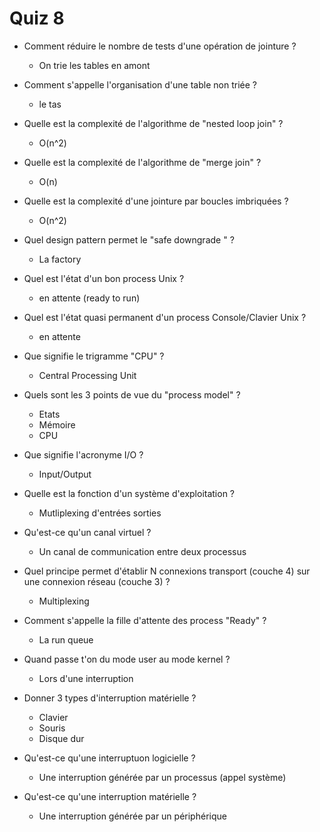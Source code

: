 # Quiz 8

- Comment réduire le nombre de tests d'une opération de jointure ?
    - On trie les tables en amont
- Comment s'appelle l'organisation d'une table non triée ?
    - le tas
- Quelle est la complexité de l'algorithme de "nested loop join" ?
    - O(n^2)
- Quelle est la complexité de l'algorithme de "merge join" ?
    - O(n)

- Quelle est la complexité d'une jointure par boucles imbriquées ?
    - O(n^2)
- Quel design pattern permet le "safe downgrade " ?
    - La factory

- Quel est l'état d'un bon process Unix ?
    - en attente (ready to run)
- Quel est l'état quasi permanent d'un process Console/Clavier Unix ?
    - en attente

- Que signifie le trigramme "CPU" ?
    - Central Processing Unit
- Quels sont les 3 points de vue du "process model" ?
    - Etats
    - Mémoire
    - CPU
- Que signifie l'acronyme I/O ?
    - Input/Output
- Quelle est la fonction d'un système d'exploitation ?
    - Mutliplexing d'entrées sorties
- Qu'est-ce qu'un canal virtuel ?
    - Un canal de communication entre deux processus
- Quel principe permet d'établir N connexions transport (couche 4) sur une connexion réseau (couche 3) ?
    - Multiplexing

- Comment s'appelle la fille d'attente des process "Ready" ?
    - La run queue
- Quand passe t'on du mode user au mode kernel ?
    - Lors d'une interruption
- Donner 3 types d'interruption matérielle ?
    - Clavier
    - Souris
    - Disque dur

- Qu'est-ce qu'une interruptuon logicielle ?
    - Une interruption générée par un processus (appel système)
- Qu'est-ce qu'une interruption matérielle ?
    - Une interruption générée par un périphérique